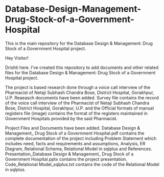 # Database-Design-Management-Drug-Stock-of-a-Government-Hospital
This is the main repository for the Database Design &amp; Management: Drug Stock of a Government Hospital project.

Hey Visitor!

Drishti here.
I've created this repository to add documents and other related files for the Database Design &amp; Management: Drug Stock of a Government Hospital project.

The project is based research done through a voice call interview of the Pharmacist of Netaji Subhash Chandra Bose, District Hospital, Gorakhpur, U.P. Reaeasch documents have been added. Survey file contains the record of the voice call interview of the Pharmacist of Netaji Subhash Chandra Bose, District Hospital, Gorakhpur, U.P. and the Official formats of manual registers file (image) contains the format of the registers maintained in Government Hospitals provided by the said Pharmacist.

Project Files and Documents have been added.
Database Design & Management_ Drug Stock of a Government Hospital.pdf contains the complete documentation of the project including Problem Statement which includes need, facts and requirements and assumptions, Analysis, ER Diagram, Relational Schema, Relational Model in sqlplus and References.
Presentation_Database Design & Management_ Drug Stock of a Government Hospital.pptx contains the project presentation.
Code_Relational Model_sqlplus.txt contains the code of the Relational Model in sqlplus.
